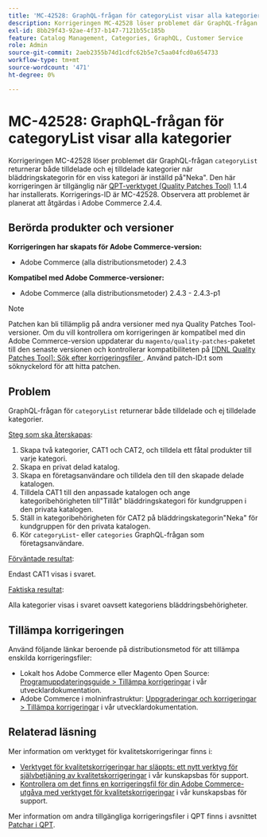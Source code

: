 ```yaml
---
title: 'MC-42528: GraphQL-frågan för categoryList visar alla kategorier'
description: Korrigeringen MC-42528 löser problemet där GraphQL-frågan för categoryList returnerar både tilldelade och ej tilldelade kategorier när bläddringskategorin för en viss kategori är inställd på Neka. Den här korrigeringen är tillgänglig när [QPT-verktyget (Quality Patches Tool)](/help/announcements/adobe-commerce-announcements/magento-quality-patches-released-new-tool-to-self-serve-quality-patches.md) 1.1.4 är installerat. Korrigerings-ID är MC-42528. Observera att problemet är planerat att åtgärdas i Adobe Commerce 2.4.4.
exl-id: 8bb29f43-92ae-4f37-b147-7121b55c185b
feature: Catalog Management, Categories, GraphQL, Customer Service
role: Admin
source-git-commit: 2aeb2355b74d1cdfc62b5e7c5aa04fcd0a654733
workflow-type: tm+mt
source-wordcount: '471'
ht-degree: 0%

---
```


# MC-42528: GraphQL-frågan för categoryList visar alla kategorier

Korrigeringen MC-42528 löser problemet där GraphQL-frågan `categoryList` returnerar både tilldelade och ej tilldelade kategorier när bläddringskategorin för en viss kategori är inställd på&quot;Neka&quot;. Den här korrigeringen är tillgänglig när [QPT-verktyget (Quality Patches Tool)](/help/announcements/adobe-commerce-announcements/magento-quality-patches-released-new-tool-to-self-serve-quality-patches.md) 1.1.4 har installerats. Korrigerings-ID är MC-42528. Observera att problemet är planerat att åtgärdas i Adobe Commerce 2.4.4.

## Berörda produkter och versioner

**Korrigeringen har skapats för Adobe Commerce-version:**

* Adobe Commerce (alla distributionsmetoder) 2.4.3

**Kompatibel med Adobe Commerce-versioner:**

* Adobe Commerce (alla distributionsmetoder) 2.4.3 - 2.4.3-p1

>[!NOTE]
>
>Patchen kan bli tillämplig på andra versioner med nya Quality Patches Tool-versioner. Om du vill kontrollera om korrigeringen är kompatibel med din Adobe Commerce-version uppdaterar du `magento/quality-patches`-paketet till den senaste versionen och kontrollerar kompatibiliteten på [[!DNL Quality Patches Tool]: Sök efter korrigeringsfiler ](https://experienceleague.adobe.com/tools/commerce-quality-patches/index.html). Använd patch-ID:t som söknyckelord för att hitta patchen.

## Problem

GraphQL-frågan för `categoryList` returnerar både tilldelade och ej tilldelade kategorier.

<u>Steg som ska återskapas</u>:

1. Skapa två kategorier, CAT1 och CAT2, och tilldela ett fåtal produkter till varje kategori.
1. Skapa en privat delad katalog.
1. Skapa en företagsanvändare och tilldela den till den skapade delade katalogen.
1. Tilldela CAT1 till den anpassade katalogen och ange kategoribehörigheten till&quot;Tillåt&quot; bläddringskategori för kundgruppen i den privata katalogen.
1. Ställ in kategoribehörigheten för CAT2 på bläddringskategorin&quot;Neka&quot; för kundgruppen för den privata katalogen.
1. Kör `categoryList`- eller `categories` GraphQL-frågan som företagsanvändare.

<u>Förväntade resultat</u>:

Endast CAT1 visas i svaret.

<u>Faktiska resultat</u>:

Alla kategorier visas i svaret oavsett kategoriens bläddringsbehörigheter.

## Tillämpa korrigeringen

Använd följande länkar beroende på distributionsmetod för att tillämpa enskilda korrigeringsfiler:

* Lokalt hos Adobe Commerce eller Magento Open Source: [Programuppdateringsguide > Tillämpa korrigeringar](https://experienceleague.adobe.com/en/docs/commerce-operations/tools/quality-patches-tool/usage) i vår utvecklardokumentation.
* Adobe Commerce i molninfrastruktur: [Uppgraderingar och korrigeringar > Tillämpa korrigeringar](https://experienceleague.adobe.com/en/docs/commerce-cloud-service/user-guide/develop/upgrade/apply-patches) i vår utvecklardokumentation.

## Relaterad läsning

Mer information om verktyget för kvalitetskorrigeringar finns i:

* [Verktyget för kvalitetskorrigeringar har släppts: ett nytt verktyg för självbetjäning av kvalitetskorrigeringar](/help/announcements/adobe-commerce-announcements/magento-quality-patches-released-new-tool-to-self-serve-quality-patches.md) i vår kunskapsbas för support.
* [Kontrollera om det finns en korrigeringsfil för din Adobe Commerce-utgåva med verktyget för kvalitetskorrigeringar](/help/support-tools/patches-available-in-qpt-tool/check-patch-for-magento-issue-with-magento-quality-patches.md) i vår kunskapsbas för support.

Mer information om andra tillgängliga korrigeringsfiler i QPT finns i avsnittet [Patchar i QPT](https://support.magento.com/hc/en-us/sections/360010506631-Patches-available-in-MQP-tool-).
